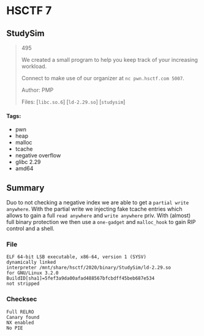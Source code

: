 # HSCTF 7
## StudySim

> 495
>
> We created a small program to help you keep track of your increasing workload.
>
> Connect to make use of our organizer at `nc pwn.hsctf.com 5007`.
>
> Author: PMP
>
> Files: [`libc.so.6`] [`ld-2.29.so`] [`studysim`]

#### Tags:
- pwn
- heap
- malloc
- tcache
- negative overflow
- glibc 2.29
- amd64

## Summary

Duo to not checking a negative index we are able to get a `partial write anywhere`. With the partial write we injecting fake tcache entries which allows to gain a full `read anywhere` and `write anywhere` priv. With (almost) full binary protection we then use a `one-gadget` and `malloc_hook` to gain RIP control and a shell.  

### File
```
ELF 64-bit LSB executable, x86-64, version 1 (SYSV)
dynamically linked
interpreter /mnt/share/hsctf/2020/binary/StudySim/ld-2.29.so
for GNU/Linux 3.2.0
BuildID[sha1]=5fef3a9da00afad488567bfcbdff45beb687e534
not stripped
```

### Checksec
```
Full RELRO
Canary found
NX enabled
No PIE
```
